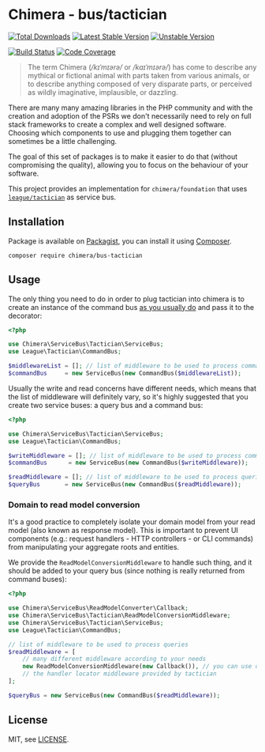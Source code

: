 # Chimera - bus/tactician

[![Total Downloads]](https://packagist.org/packages/chimera/bus-tactician)
[![Latest Stable Version]](https://packagist.org/packages/chimera/bus-tactician)
[![Unstable Version]](https://packagist.org/packages/chimera/bus-tactician)

[![Build Status]](https://github.com/chimeraphp/bus-tactician/actions?query=workflow%3A%22PHPUnit%20Tests%22+branch%3A1.0.x)
[![Code Coverage]](https://codecov.io/gh/chimeraphp/bus-tactician)

> The term Chimera (_/kɪˈmɪərə/_ or _/kaɪˈmɪərə/_) has come to describe any
mythical or fictional animal with parts taken from various animals, or to
describe anything composed of very disparate parts, or perceived as wildly
imaginative, implausible, or dazzling.

There are many many amazing libraries in the PHP community and with the creation
and adoption of the PSRs we don't necessarily need to rely on full stack
frameworks to create a complex and well designed software. Choosing which
components to use and plugging them together can sometimes be a little
challenging.

The goal of this set of packages is to make it easier to do that (without
compromising the quality), allowing you to focus on the behaviour of your
software.

This project provides an implementation for `chimera/foundation` that
uses [`league/tactician`](https://tactician.thephpleague.com) as service bus.

## Installation

Package is available on [Packagist], you can install it using [Composer].

```shell
composer require chimera/bus-tactician
```

## Usage

The only thing you need to do in order to plug tactician into chimera is to
create an instance of the command bus [as you usually do](https://tactician.thephpleague.com)
and pass it to the decorator:

```php
<?php

use Chimera\ServiceBus\Tactician\ServiceBus;
use League\Tactician\CommandBus;

$middlewareList = []; // list of middleware to be used to process commands
$commandBus     = new ServiceBus(new CommandBus($middlewareList));
```

Usually the write and read concerns have different needs, which means that the
list of middleware will definitely vary, so it's highly suggested that you create
two service buses: a query bus and a command bus:

```php
<?php

use Chimera\ServiceBus\Tactician\ServiceBus;
use League\Tactician\CommandBus;

$writeMiddleware = []; // list of middleware to be used to process commands
$commandBus      = new ServiceBus(new CommandBus($writeMiddleware));

$readMiddleware = []; // list of middleware to be used to process queries
$queryBus       = new ServiceBus(new CommandBus($readMiddleware));
```

### Domain to read model conversion

It's a good practice to completely isolate your domain model from your read model
(also known as response model). This is important to prevent UI components (e.g.:
request handlers - HTTP controllers - or CLI commands) from manipulating your
aggregate roots and entities.

We provide the `ReadModelConversionMiddleware` to handle such thing, and it should
be added to your query bus (since nothing is really returned from command buses):

```php
<?php

use Chimera\ServiceBus\ReadModelConverter\Callback;
use Chimera\ServiceBus\Tactician\ReadModelConversionMiddleware;
use Chimera\ServiceBus\Tactician\ServiceBus;
use League\Tactician\CommandBus;

// list of middleware to be used to process queries
$readMiddleware = [
    // many different middleware according to your needs
    new ReadModelConversionMiddleware(new Callback()), // you can use different strategies if needed
    // the handler locator middleware provided by tactician
];

$queryBus = new ServiceBus(new CommandBus($readMiddleware));
```

## License

MIT, see [LICENSE].

[Total Downloads]: https://img.shields.io/packagist/dt/chimera/bus-tactician.svg?style=flat-square
[Latest Stable Version]: https://img.shields.io/packagist/v/chimera/bus-tactician.svg?style=flat-square
[Unstable Version]: https://img.shields.io/packagist/vpre/chimera/bus-tactician.svg?style=flat-square
[Build Status]: https://img.shields.io/github/actions/workflow/status/chimeraphp/bus-tactician/phpunit.yml?branch=1.0.x&style=flat-square
[Code Coverage]: https://codecov.io/gh/chimeraphp/bus-tactician/branch/master/graph/badge.svg
[Packagist]: http://packagist.org/packages/chimera/bus-tactician
[Composer]: http://getcomposer.org
[LICENSE]: LICENSE
